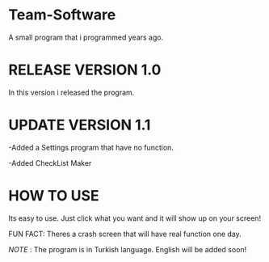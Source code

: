 # Team-Software
A small program that i programmed years ago.

# RELEASE VERSION 1.0
In this version i released the program.

# UPDATE VERSION 1.1
-Added a Settings program that have no function.

-Added CheckList Maker

# HOW TO USE
Its easy to use. Just click what you want and it will show up on your screen!

FUN FACT:
Theres a crash screen that will have real function one day.

_NOTE_ : The program is in Turkish language. English will be added soon!
